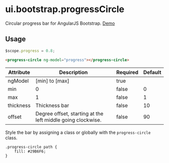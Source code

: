 # ui.bootstrap.progressCircle

Circular progress bar for AngularJS Bootstrap. [Demo](http://codepen.io/templarian/pen/EjyXbq)

## Usage

```javascript
$scope.progress = 0.8;
```

```html
<progress-circle ng-model="progress"></progress-circle>
```

| Attribute  | Description     | Required | Default |
|------------|-----------------|----------|---------|
| ngModel    | [min] to [max]  | true     |         |
| min        | 0               | false    | 0       |
| max        | 1               | false    | 1       |
| thickness  | Thickness bar   | false    | 10      |
| offset     | Degree offset, starting at the left middle going clockwise. | false | 90 |

Style the bar by assigning a class or globally with the `progress-circle` class.

```
.progress-circle path {
    fill: #29B6F6;
}
```

